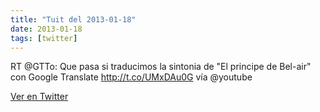```yaml
---
title: "Tuit del 2013-01-18"
date: 2013-01-18
tags: [twitter]
---
```


RT @GTTo: Que pasa si traducimos la sintonia de "El principe de Bel-air" con Google Translate http://t.co/UMxDAu0G vía @youtube



[Ver en Twitter](https://twitter.com/i/web/status/292376277925646337)
